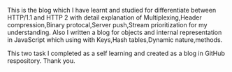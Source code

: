 This is the blog which I have learnt and studied for differentiate between HTTP/1.1 and HTTP 2 with detail explanation of Multiplexing,Header compression,Binary protocal,Server push,Stream prioritization for my understanding.
Also I written a blog for objects and internal representation in JavaScript which using with Keys,Hash tables,Dynamic nature,methods.

This two task I completed as a self learning and created as a blog in GitHub respository.
Thank you.